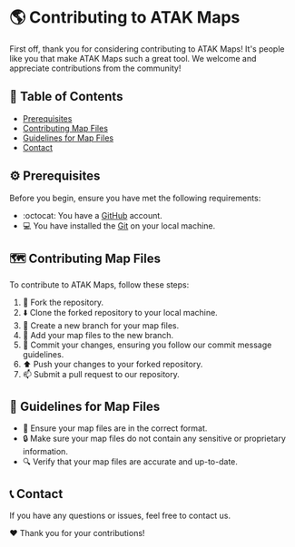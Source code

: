 # :earth_americas: Contributing to ATAK Maps

First off, thank you for considering contributing to ATAK Maps! It's people like you that make ATAK Maps such a great tool. We welcome and appreciate contributions from the community!

## :pushpin: Table of Contents

- [Prerequisites](#prerequisites)
- [Contributing Map Files](#contributing-map-files)
- [Guidelines for Map Files](#guidelines-for-map-files)
- [Contact](#contact)

## :gear: Prerequisites

Before you begin, ensure you have met the following requirements:

* :octocat: You have a [GitHub](https://github.com/) account.
* :computer: You have installed the [Git](https://git-scm.com/) on your local machine.

## :world_map: Contributing Map Files

To contribute to ATAK Maps, follow these steps:

1. :fork_and_knife: Fork the repository.
2. :arrow_down: Clone the forked repository to your local machine.
3. :twisted_rightwards_arrows: Create a new branch for your map files.
4. :open_file_folder: Add your map files to the new branch.
5. :memo: Commit your changes, ensuring you follow our commit message guidelines.
6. :arrow_up: Push your changes to your forked repository.
7. :mailbox: Submit a pull request to our repository.

## :straight_ruler: Guidelines for Map Files

* :file_folder: Ensure your map files are in the correct format.
* :lock: Make sure your map files do not contain any sensitive or proprietary information.
* :mag: Verify that your map files are accurate and up-to-date.

## :telephone_receiver: Contact

If you have any questions or issues, feel free to contact us.

:heart: Thank you for your contributions!

